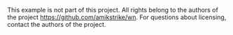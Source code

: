 This example is not part of this project. All rights belong to the authors of the project https://github.com/amikstrike/wn. For questions about licensing, contact the authors of the project.
